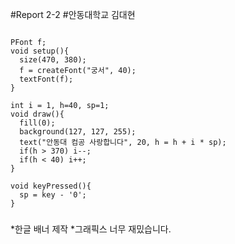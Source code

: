 #Report 2-2
#안동대학교 김대현

```

PFont f;
void setup(){
  size(470, 380);
  f = createFont("궁서", 40);
  textFont(f);
}

int i = 1, h=40, sp=1;
void draw(){
  fill(0);
  background(127, 127, 255);
  text("안동대 컴공 사랑합니다", 20, h = h + i * sp);
  if(h > 370) i--;
  if(h < 40) i++;
}

void keyPressed(){
  sp = key - '0';
}

```
###
*한글 배너 제작
*그래픽스 너무 재밌습니다.
